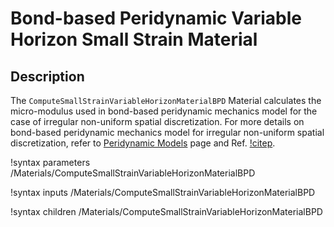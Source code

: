 # Bond-based Peridynamic Variable Horizon Small Strain Material

## Description

The `ComputeSmallStrainVariableHorizonMaterialBPD` Material calculates the micro-modulus used in bond-based peridynamic mechanics model for the case of irregular non-uniform spatial discretization. For more details on bond-based peridynamic mechanics model for irregular non-uniform spatial discretization, refer to [Peridynamic Models](peridynamics/PeridynamicModels.md) page and Ref. [!citep](Chen2017bondirregular).

!syntax parameters /Materials/ComputeSmallStrainVariableHorizonMaterialBPD

!syntax inputs /Materials/ComputeSmallStrainVariableHorizonMaterialBPD

!syntax children /Materials/ComputeSmallStrainVariableHorizonMaterialBPD
